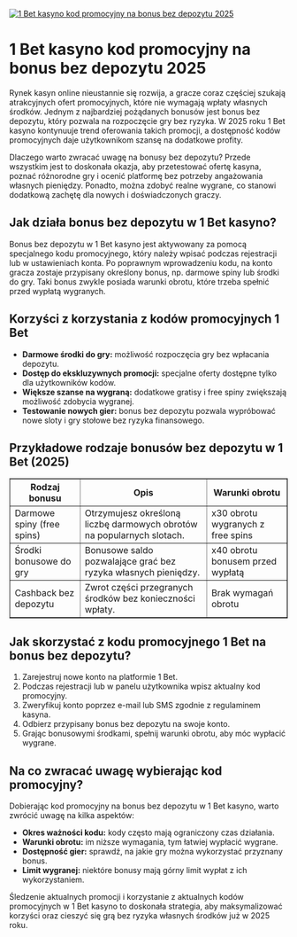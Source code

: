 [![1 Bet kasyno kod promocyjny na bonus bez depozytu 2025](https://123-caf.pages.dev/gitsignup.png)](https://vrmoo.ru/Bt82HjjY)

<h1>1 Bet kasyno kod promocyjny na bonus bez depozytu 2025</h1> <p>Rynek kasyn online nieustannie się rozwija, a gracze coraz częściej szukają atrakcyjnych ofert promocyjnych, które nie wymagają wpłaty własnych środków. Jednym z najbardziej pożądanych bonusów jest bonus bez depozytu, który pozwala na rozpoczęcie gry bez ryzyka. W 2025 roku 1 Bet kasyno kontynuuje trend oferowania takich promocji, a dostępność kodów promocyjnych daje użytkownikom szansę na dodatkowe profity.</p>  <p>Dlaczego warto zwracać uwagę na bonusy bez depozytu? Przede wszystkim jest to doskonała okazja, aby przetestować ofertę kasyna, poznać różnorodne gry i ocenić platformę bez potrzeby angażowania własnych pieniędzy. Ponadto, można zdobyć realne wygrane, co stanowi dodatkową zachętę dla nowych i doświadczonych graczy.</p>  <h2>Jak działa bonus bez depozytu w 1 Bet kasyno?</h2> <p>Bonus bez depozytu w 1 Bet kasyno jest aktywowany za pomocą specjalnego kodu promocyjnego, który należy wpisać podczas rejestracji lub w ustawieniach konta. Po poprawnym wprowadzeniu kodu, na konto gracza zostaje przypisany określony bonus, np. darmowe spiny lub środki do gry. Taki bonus zwykle posiada warunki obrotu, które trzeba spełnić przed wypłatą wygranych.</p>  <h2>Korzyści z korzystania z kodów promocyjnych 1 Bet</h2> <ul>   <li><strong>Darmowe środki do gry:</strong> możliwość rozpoczęcia gry bez wpłacania depozytu.</li>   <li><strong>Dostęp do ekskluzywnych promocji:</strong> specjalne oferty dostępne tylko dla użytkowników kodów.</li>   <li><strong>Większe szanse na wygraną:</strong> dodatkowe gratisy i free spiny zwiększają możliwość zdobycia wygranej.</li>   <li><strong>Testowanie nowych gier:</strong> bonus bez depozytu pozwala wypróbować nowe sloty i gry stołowe bez ryzyka finansowego.</li> </ul>  <h2>Przykładowe rodzaje bonusów bez depozytu w 1 Bet (2025)</h2> <table border="1" cellpadding="8" cellspacing="0">   <thead>     <tr>       <th>Rodzaj bonusu</th>       <th>Opis</th>       <th>Warunki obrotu</th>     </tr>   </thead>   <tbody>     <tr>       <td>Darmowe spiny (free spins)</td>       <td>Otrzymujesz określoną liczbę darmowych obrotów na popularnych slotach.</td>       <td>x30 obrotu wygranych z free spins</td>     </tr>     <tr>       <td>Środki bonusowe do gry</td>       <td>Bonusowe saldo pozwalające grać bez ryzyka własnych pieniędzy.</td>       <td>x40 obrotu bonusem przed wypłatą</td>     </tr>     <tr>       <td>Cashback bez depozytu</td>       <td>Zwrot części przegranych środków bez konieczności wpłaty.</td>       <td>Brak wymagań obrotu</td>     </tr>   </tbody> </table>  <h2>Jak skorzystać z kodu promocyjnego 1 Bet na bonus bez depozytu?</h2> <ol>   <li>Zarejestruj nowe konto na platformie 1 Bet.</li>   <li>Podczas rejestracji lub w panelu użytkownika wpisz aktualny kod promocyjny.</li>   <li>Zweryfikuj konto poprzez e-mail lub SMS zgodnie z regulaminem kasyna.</li>   <li>Odbierz przypisany bonus bez depozytu na swoje konto.</li>   <li>Grając bonusowymi środkami, spełnij warunki obrotu, aby móc wypłacić wygrane.</li> </ol>  <h2>Na co zwracać uwagę wybierając kod promocyjny?</h2> <p>Dobierając kod promocyjny na bonus bez depozytu w 1 Bet kasyno, warto zwrócić uwagę na kilka aspektów:</p> <ul>   <li><strong>Okres ważności kodu:</strong> kody często mają ograniczony czas działania.</li>   <li><strong>Warunki obrotu:</strong> im niższe wymagania, tym łatwiej wypłacić wygrane.</li>   <li><strong>Dostępność gier:</strong> sprawdź, na jakie gry można wykorzystać przyznany bonus.</li>   <li><strong>Limit wygranej:</strong> niektóre bonusy mają górny limit wypłat z ich wykorzystaniem.</li> </ul>  <p>Śledzenie aktualnych promocji i korzystanie z aktualnych kodów promocyjnych w 1 Bet kasyno to doskonała strategia, aby maksymalizować korzyści oraz cieszyć się grą bez ryzyka własnych środków już w 2025 roku.</p>